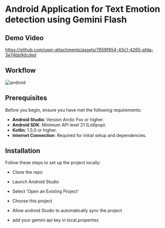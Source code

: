 # Android Application for Text Emotion detection using Gemini Flash

## Demo Video


https://github.com/user-attachments/assets/7859f854-43c1-4265-afda-3e74bb9dcded

## Workflow

![android](https://github.com/user-attachments/assets/95106f1a-af73-490f-b02a-62fe330229fc)

## Prerequisites

Before you begin, ensure you have met the following requirements:

- **Android Studio**: Version Arctic Fox or higher.
- **Android SDK**: Minimum API level 21 (Lollipop).
- **Kotlin**: 1.5.0 or higher.
- **Internet Connection**: Required for initial setup and dependencies.

## Installation

Follow these steps to set up the project locally:

* Clone the repo

* Launch Android Studio
* Select 'Open an Existing Project'
* Choose this project
* Allow android Studio to automatically sync the project
* add your gemini api key in local.properties
